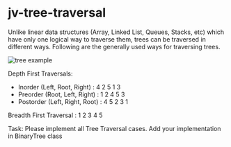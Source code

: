 # jv-tree-traversal

Unlike linear data structures (Array, Linked List, Queues, Stacks, etc) which have only one logical way to traverse them, trees can be traversed in different ways. Following are the generally used ways for traversing trees.


![tree example](https://media.geeksforgeeks.org/wp-content/cdn-uploads/2009/06/tree12.gif)

Depth First Traversals:
- Inorder (Left, Root, Right) : 4 2 5 1 3
- Preorder (Root, Left, Right) : 1 2 4 5 3
- Postorder (Left, Right, Root) : 4 5 2 3 1

Breadth First Traversal : 1 2 3 4 5

Task: Please implement all Tree Traversal cases. Add your implementation in BinaryTree class

